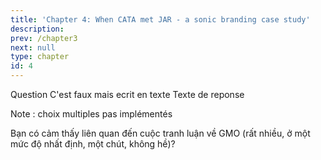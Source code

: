 ```yaml
---
title: 'Chapter 4: When CATA met JAR - a sonic branding case study'
description:
prev: /chapter3
next: null
type: chapter
id: 4
---
```


<exercise id="1" title="Matching brand values to a sound logo with CATA and JAR: presentation of the case study" type="slides">

<slides source="Sennheiser">
</slides>

</exercise>

<exercise id="2" title="Presentation des quiz">

Question
<choice id=5>
<opt text="Reponse A ">
C'est faux mais ecrit en texte
</opt>
<opt text="Reponse B" correct="true">
Texte de reponse
</opt>
<opt text="Reponse C">
</opt>
<opt text="Reponse D">
</opt>
<opt text="Reponse E">
</opt>
<opt text="Reponse F">
</opt>
</choice>

Note : choix multiples pas implémentés

Bạn có cảm thấy liên quan đến cuộc tranh luận về GMO (rất nhiều, ở một mức độ nhất định, một chút, không hề)?

</exercise>

<exercise id="3" title="Presentation des diapos" type="slides">

<slides source="chapter1_01_introduction">
</slides>

</exercise>
